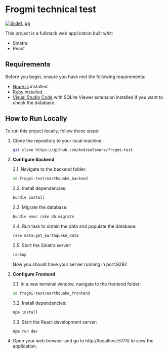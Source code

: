 # Frogmi technical test

[![Slide1.jpg](https://i.postimg.cc/C53b1CLK/Slide1.jpg)](https://postimg.cc/wRk14mNK)

This project is a fullstack web application built whit:
- Sinatra 
- React

## Requirements

Before you begin, ensure you have met the following requirements:
- [Node.js](https://nodejs.org) installed.
- [Ruby](https://www.ruby-lang.org/) installed.
- [Visual Studio Code](https://code.visualstudio.com) with SQLite Viewer extension installed if you want to check the database.

## How to Run Locally

To run this project locally, follow these steps:

1. Clone the repository to your local machine:

    ```bash
    git clone https://github.com/AndreaTamara/frogmi-test
    ```

2. **Configure Backend**

    2.1. Navigate to the backend folder:

    ```bash
    cd frogmi-test/earthquake_backend
    ```

    2.2. Install dependencies:

    ```bash
    bundle install
    ```

    2.3. Migrate the database:

    ```bash
    bundle exec rake db:migrate
    ```

    2.4. Run task to obtain the data and populate the database:

    ```bash
    rake data:get_earthquake_data
    ```

    2.5. Start the Sinatra server:

    ```bash
    rackup
    ```

    Now you should have your server running in port:9292

3. **Configure Frontend**

    3.1. In a new terminal window, navigate to the frontend folder:

    ```bash
    cd frogmi-test/earthquake_frontend
    ```

    3.2. Install dependencies:

    ```bash
    npm install
    ``` 
    3.3. Start the React development server:

    ```bash
    npm run dev
    ```

4. Open your web browser and go to  http://localhost:5173/ to view the application.


